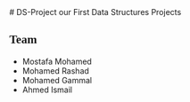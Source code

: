 <html>
<head>
    <link href="https://fonts.googleapis.com/css?family=Indie+Flower" rel="stylesheet">

</head>
<style>
    .hea{
        font-family: 'Indie Flower', cursive;
        }
</style>
# DS-Project
our First Data Structures Projects
<h2 class = "hea" > Team </h2>
<ul> <li>Mostafa Mohamed </li>
<li>Mohamed Rashad </li>
<li>Mohamed Gammal</li>
<li>Ahmed Ismail</li></ul>
</html>
